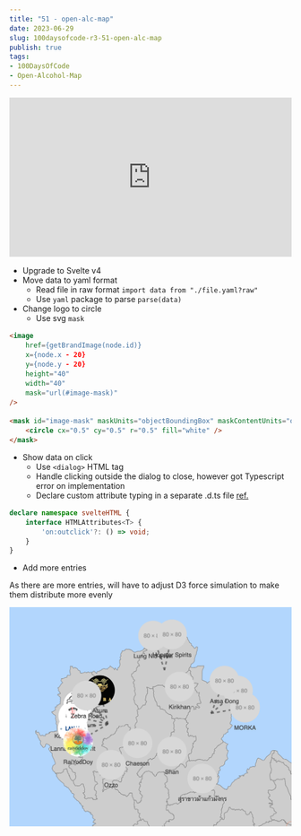 ```yaml
---
title: "51 - open-alc-map"
date: 2023-06-29
slug: 100daysofcode-r3-51-open-alc-map
publish: true
tags:
- 100DaysOfCode
- Open-Alcohol-Map
---
```


<iframe width="100%" style="aspect-ratio: 16 / 9;" src="https://www.youtube.com/embed/QX6btbNeoBQ" title="YouTube video player" frameborder="0" allow="accelerometer; autoplay; clipboard-write; encrypted-media; gyroscope; picture-in-picture; web-share" allowfullscreen></iframe>

- Upgrade to Svelte v4
- Move data to yaml format
    - Read file in raw format `import data from "./file.yaml?raw"`
    - Use `yaml` package to parse `parse(data)`
- Change logo to circle
    - Use svg `mask`
```html
<image
    href={getBrandImage(node.id)}
    x={node.x - 20}
    y={node.y - 20}
    height="40"
    width="40"
    mask="url(#image-mask)"
/>

<mask id="image-mask" maskUnits="objectBoundingBox" maskContentUnits="objectBoundingBox">
    <circle cx="0.5" cy="0.5" r="0.5" fill="white" />
</mask>
```
- Show data on click
    - Use `<dialog>` HTML tag
    - Handle clicking outside the dialog to close, however got Typescript error on implementation
    - Declare custom attribute typing in a separate .d.ts file [ref.](https://github.com/sveltejs/language-tools/blob/master/docs/preprocessors/typescript.md#im-using-an-attributeevent-on-a-dom-element-and-it-throws-a-type-error)
```typescript
declare namespace svelteHTML {
	interface HTMLAttributes<T> {
		'on:outclick'?: () => void;
	}
}
```
- Add more entries

As there are more entries, will have to adjust D3 force simulation to make them distribute more evenly

![](1-Projects/100DaysOfCode-R3/attachments/Pasted%20image%2020230629235125.png)


